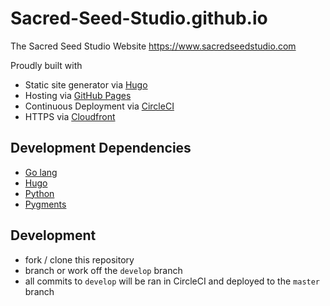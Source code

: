 # Sacred-Seed-Studio.github.io

The Sacred Seed Studio Website
https://www.sacredseedstudio.com

Proudly built with
- Static site generator via [Hugo](http://gohugo.io/)
- Hosting via [GitHub Pages]()
- Continuous Deployment via [CircleCI]()
- HTTPS via [Cloudfront]()

## Development Dependencies
- [Go lang](https://golang.org/)
- [Hugo](https://gohugo.io/)
- [Python](https://www.python.org/)
- [Pygments](http://pygments.org/)

## Development
- fork / clone this repository
- branch or work off the `develop` branch
- all commits to `develop` will be ran in CircleCI and deployed to the `master` branch
